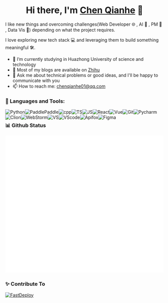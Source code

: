 <!-- ### Hi there 👋 -->

<div align="center">
   <h1>Hi there, I'm <a href="https://github.com/chenqianhe">Chen Qianhe</a> 👋 </h1>
</div>

I like new things and overcoming challenges(Web Developer 🌐 , AI 🤖 , PM 📄 , Data Vis 🎨) depending on what the project requires. 

I love exploring new tech stack 💻 and leveraging them to build something meaningful 🛠️.

<!-- **chenqianhe/chenqianhe** is a ✨ _special_ ✨ repository because its `README.md` (this file) appears on your GitHub profile.

Here are some ideas to get you started: -->

- 🔭 I’m currently studying in Huazhong University of science and technology
- 📔 Most of my blogs are available on [Zhihu](https://www.zhihu.com/people/chen-qian-he-52/columns)
- 💬 Ask me about technical problems or good ideas, and I'll be happy to communicate with you
- 📫 How to reach me: chenqianhe01@qq.com
<!-- - 😄 Pronouns: ... -->
<!-- - ⚡ Fun fact: ... -->
<!-- - 🌱 I’m currently learning ... -->
<!-- - 👯 I’m looking to collaborate on ... -->
<!-- - 🤔 I’m looking for help with ... -->

### 🔨 Languages and Tools:

<a href="https://www.python.org/" target="_blank"> <img align="left" src="https://img.shields.io/badge/-Python-224969" alt="Python" /> </a>
<a href="https://www.paddlepaddle.org.cn/" target="_blank"> <img align="left" src="https://img.shields.io/badge/-PaddlePaddle-1527c2" alt="PaddlePaddle" /></a>
<img align="left" src="https://img.shields.io/badge/-C%2B%2B-6093c8" alt="cpp" />
<a href="https://www.typescriptlang.org/" target="_blank"> <img align="left" src="https://img.shields.io/badge/-TypeScript-294e80" alt="TS" /></a>
<img align="left" src="https://img.shields.io/badge/-JavaScript-efc900" alt="JS" />
<a href="https://reactjs.org/" target="_blank"> <img align="left" src="https://img.shields.io/badge/-React-61dafb" alt="React" /></a>
<a href="https://vuejs.org/" target="_blank"> <img align="left" src="https://img.shields.io/badge/-Vue-41b883" alt="Vue" /></a>
<img align="left" src="https://img.shields.io/badge/-Git-f74e27" alt="Git" />
<!-- <br/> -->
<a href="https://www.jetbrains.com/pycharm/" target="_blank"> <img align="left" src="https://img.shields.io/badge/-Pycharm-0ca7da" alt="Pycharm" /></a>
<a href="https://www.jetbrains.com/clion/" target="_blank"> <img align="left" src="https://img.shields.io/badge/-Clion-23cfa3" alt="Clion" /></a>
<a href="https://www.jetbrains.com/webstorm/" target="_blank"> <img align="left" src="https://img.shields.io/badge/-WebStorm-0adce2" alt="WebStorm" /></a>
<a href="https://www.visualstudio.com/" target="_blank"> <img align="left" src="https://img.shields.io/badge/-Visual Studio-cc96f9" alt="VS" /></a>
<a href="https://code.visualstudio.com/" target="_blank"> <img align="left" src="https://img.shields.io/badge/-Visual Studio Code-23aaf2" alt="VScode" /></a>
<a href="https://www.apifox.cn/" target="_blank"> <img align="left" src="https://img.shields.io/badge/-Apifox-ff3a7b" alt="Apifox" /></a>
<a href="https://www.figma.com/" target="_blank"> <img align="left" src="https://img.shields.io/badge/-Figma-0acf83" alt="Figma" /></a>
<br/>

### 📊 Github Status

<img src="./metrics.classic.svg" />

### ✨ Contribute To

[![FastDeploy](https://github-readme-stats.vercel.app/api/pin/?username=PaddlePaddle&repo=FastDeploy&show_owner=true)](https://github.com/PaddlePaddle/FastDeploy)
